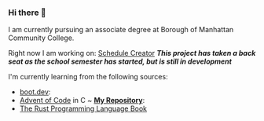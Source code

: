 ### Hi there 👋

I am currently pursuing an associate degree at Borough of Manhattan Community College.

Right now I am working on: [Schedule Creator](https://github.com/EmmanuelR21/schedule-creator) **_This project has taken a back seat as the school semester has started, but is still in development_**

I'm currently learning from the following sources:
- [boot.dev](https://www.boot.dev/):
- [Advent of Code](https://adventofcode.com/) in C ~ [**My Repository**](https://github.com/EmmanuelR21/advent-of-code):
- [The Rust Programming Language Book](https://doc.rust-lang.org/book)
<!--
**EmmanuelR21/EmmanuelR21** is a ✨ _special_ ✨ repository because its `README.md` (this file) appears on your GitHub profile.

Here are some ideas to get you started:

- 🔭 I’m currently working on ...
- 🌱 I’m currently learning ...
- 👯 I’m looking to collaborate on ...
- 🤔 I’m looking for help with ...
- 💬 Ask me about ...
- 📫 How to reach me: ...
- 😄 Pronouns: ...
- ⚡ Fun fact: ...
-->
